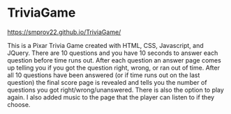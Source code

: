 # TriviaGame

https://smprov22.github.io/TriviaGame/

This is a Pixar Trivia Game created with HTML, CSS, Javascript, and JQuery.  There are 10 questions and you have 10 seconds to answer each question before time runs out.  After each question an answer page comes up telling you if you got the question right, wrong, or ran out of time.  After all 10 questions have been answered (or if time runs out on the last question) the final score page is revealed and tells you the number of questions you got right/wrong/unanswered.  There is also the option to play again.  I also added music to the page that the player can listen to if they choose.
